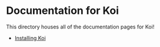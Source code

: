 # Documentation for Koi

This directory houses all of the documentation pages for Koi!

- [Installing Koi](./install.md)